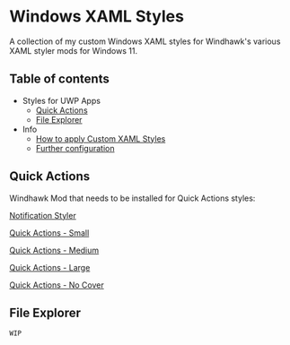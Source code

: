 # Windows XAML Styles
A collection of my custom Windows XAML styles for Windhawk's various XAML styler mods for Windows 11.


## Table of contents
* Styles for UWP Apps
  * [Quick Actions](#quick-actions)
  * [File Explorer](#file-explorer)
* Info
  * [How to apply Custom XAML Styles](#how-to-apply-custom-xaml-styles)
  * [Further configuration](#further-configuration)


## Quick Actions

Windhawk Mod that needs to be installed for Quick Actions styles:

[Notification Styler](https://windhawk.net/mods/windows-11-notification-center-styler)

[Quick Actions - Small]()

[Quick Actions - Medium]()

[Quick Actions - Large]()

[Quick Actions - No Cover]()

## File Explorer

`WIP`